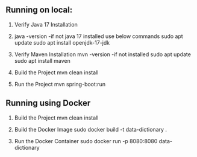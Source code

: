 ## Running on local:

1. Verify Java 17 Installation

2. java -version
 -if not java 17 installed use below commands
   sudo apt update
   sudo apt install openjdk-17-jdk

3. Verify Maven Installation
    mvn -version
 -if not installed
   sudo apt update
   sudo apt install maven

4. Build the Project
   mvn clean install

5. Run the Project
   mvn spring-boot:run

   


## Running using Docker

1. Build the Project
   mvn clean install

2. Build the Docker Image
   sudo docker build -t data-dictionary .

3. Run the Docker Container
   sudo docker run -p 8080:8080 data-dictionary




